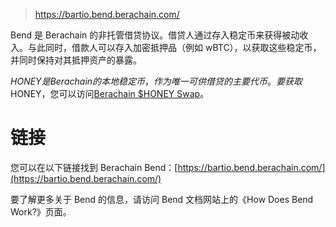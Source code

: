 > https://bartio.bend.berachain.com/

Bend 是 Berachain 的非托管借贷协议。借贷人通过存入稳定币来获得被动收入。与此同时，借款人可以存入加密抵押品（例如 wBTC），以获取这些稳定币，并同时保持对其抵押资产的暴露。

$HONEY是Berachain的本地稳定币，作为唯一可供借贷的主要代币。要获取$HONEY，您可以访问[Berachain $HONEY Swap](https://bartio.honey.berachain.com/)。

# 链接

您可以在以下链接找到 Berachain Bend：[https://bartio.bend.berachain.com/](https://bartio.bend.berachain.com/)

要了解更多关于 Bend 的信息，请访问 Bend 文档网站上的《How Does Bend Work?》页面。
